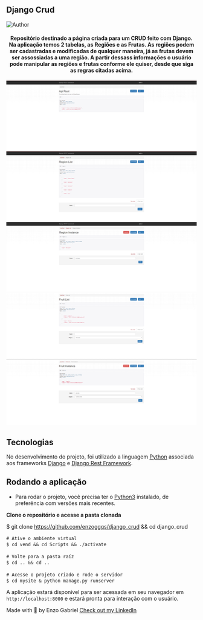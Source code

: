 ## Django Crud

![Author](https://img.shields.io/badge/author-enzoggqs-blueviolet)

<h4 align="center">
  Repositório destinado a página criada para um CRUD feito com Django. Na aplicação temos 2 tabelas, as Regiões e as Frutas. As regiões podem ser cadastradas e modificadas de qualquer maneira, já as frutas devem ser assossiadas a uma região. A partir dessass informações o usuário pode manipular as regiões e frutas conforme ele quiser, desde que siga as regras citadas acima.
</h4>

<div align="center">
    <img src="./mysite/assets/root.png" alt="API Root">
    <img src="./mysite/assets/regions.png" alt="Regions">
    <img src="./mysite/assets/deleting-editing-region.png" alt="Edit Region">
    <img src="./mysite/assets/fruits.png" alt="Fruits">
    <img src="./mysite/assets/deleting-editing-fruit.png" alt="Edit Fruit">
</div>

## Tecnologias

No desenvolvimento do projeto, foi utilizado a linguagem [Python](https://www.python.org/) associada aos frameworks [Django](https://www.djangoproject.com/) e [Django Rest Framework](https://www.django-rest-framework.org/).

## Rodando a aplicação

- Para rodar o projeto, você precisa ter o [Python3](https://www.python.org/downloads/) instalado, de preferência com versões mais recentes.

**Clone o repositório e acesse a pasta clonada**

$ git clone https://github.com/enzoggqs/django_crud && cd django_crud

```
# Ative o ambiente virtual
$ cd vend && cd Scripts && ./activate

# Volte para a pasta raíz
$ cd .. && cd ..

# Acesse o projeto criado e rode o servidor
$ cd mysite & python manage.py runserver

```

A aplicação estará disponível para ser acessada em seu navegador em `http://localhost:8000` e estará pronta para interação com o usuário.

Made with 💜 by Enzo Gabriel [Check out my LinkedIn](https://www.linkedin.com/in/enzoggqs)
